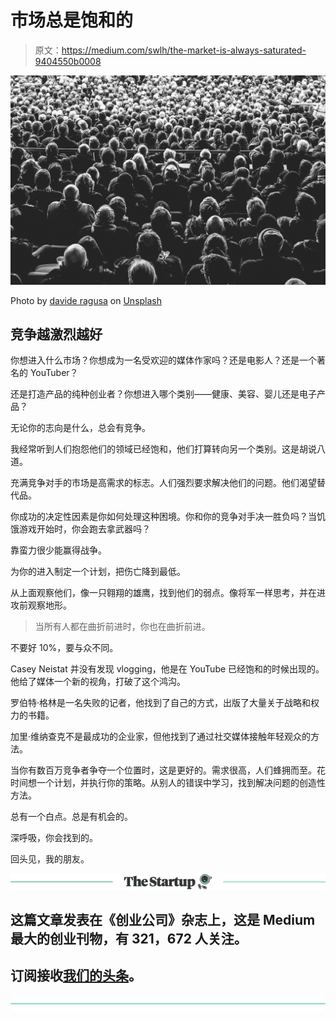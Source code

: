 # 市场总是饱和的

> 原文：<https://medium.com/swlh/the-market-is-always-saturated-9404550b0008>

![](img/d210d1fb50cfe5afb423548b396f87b3.png)

Photo by [davide ragusa](https://unsplash.com/@davideragusa?utm_source=medium&utm_medium=referral) on [Unsplash](https://unsplash.com?utm_source=medium&utm_medium=referral)

## 竞争越激烈越好

你想进入什么市场？你想成为一名受欢迎的媒体作家吗？还是电影人？还是一个著名的 YouTuber？

还是打造产品的纯种创业者？你想进入哪个类别——健康、美容、婴儿还是电子产品？

无论你的志向是什么，总会有竞争。

我经常听到人们抱怨他们的领域已经饱和，他们打算转向另一个类别。这是胡说八道。

充满竞争对手的市场是高需求的标志。人们强烈要求解决他们的问题。他们渴望替代品。

你成功的决定性因素是你如何处理这种困境。你和你的竞争对手决一胜负吗？当饥饿游戏开始时，你会跑去拿武器吗？

靠蛮力很少能赢得战争。

为你的进入制定一个计划，把伤亡降到最低。

从上面观察他们，像一只翱翔的雄鹰，找到他们的弱点。像将军一样思考，并在进攻前观察地形。

> 当所有人都在曲折前进时，你也在曲折前进。

不要好 10%，要与众不同。

Casey Neistat 并没有发现 vlogging，他是在 YouTube 已经饱和的时候出现的。他给了媒体一个新的视角，打破了这个鸿沟。

罗伯特·格林是一名失败的记者，他找到了自己的方式，出版了大量关于战略和权力的书籍。

加里·维纳查克不是最成功的企业家，但他找到了通过社交媒体接触年轻观众的方法。

当你有数百万竞争者争夺一个位置时，这是更好的。需求很高，人们蜂拥而至。花时间想一个计划，并执行你的策略。从别人的错误中学习，找到解决问题的创造性方法。

总有一个白点。总是有机会的。

深呼吸，你会找到的。

回头见，我的朋友。

[![](img/308a8d84fb9b2fab43d66c117fcc4bb4.png)](https://medium.com/swlh)

## 这篇文章发表在《创业公司》杂志上，这是 Medium 最大的创业刊物，有 321，672 人关注。

## 订阅接收[我们的头条](http://growthsupply.com/the-startup-newsletter/)。

[![](img/b0164736ea17a63403e660de5dedf91a.png)](https://medium.com/swlh)